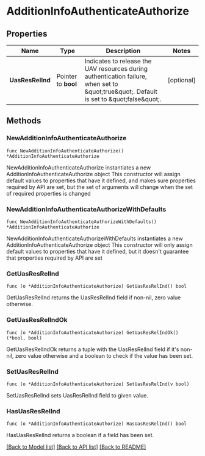 # AdditionInfoAuthenticateAuthorize

## Properties

Name | Type | Description | Notes
------------ | ------------- | ------------- | -------------
**UasResRelInd** | Pointer to **bool** | Indicates to release the UAV resources during authentication failure, when set to \&quot;true\&quot;. Default is set to \&quot;false\&quot;.  | [optional] 

## Methods

### NewAdditionInfoAuthenticateAuthorize

`func NewAdditionInfoAuthenticateAuthorize() *AdditionInfoAuthenticateAuthorize`

NewAdditionInfoAuthenticateAuthorize instantiates a new AdditionInfoAuthenticateAuthorize object
This constructor will assign default values to properties that have it defined,
and makes sure properties required by API are set, but the set of arguments
will change when the set of required properties is changed

### NewAdditionInfoAuthenticateAuthorizeWithDefaults

`func NewAdditionInfoAuthenticateAuthorizeWithDefaults() *AdditionInfoAuthenticateAuthorize`

NewAdditionInfoAuthenticateAuthorizeWithDefaults instantiates a new AdditionInfoAuthenticateAuthorize object
This constructor will only assign default values to properties that have it defined,
but it doesn't guarantee that properties required by API are set

### GetUasResRelInd

`func (o *AdditionInfoAuthenticateAuthorize) GetUasResRelInd() bool`

GetUasResRelInd returns the UasResRelInd field if non-nil, zero value otherwise.

### GetUasResRelIndOk

`func (o *AdditionInfoAuthenticateAuthorize) GetUasResRelIndOk() (*bool, bool)`

GetUasResRelIndOk returns a tuple with the UasResRelInd field if it's non-nil, zero value otherwise
and a boolean to check if the value has been set.

### SetUasResRelInd

`func (o *AdditionInfoAuthenticateAuthorize) SetUasResRelInd(v bool)`

SetUasResRelInd sets UasResRelInd field to given value.

### HasUasResRelInd

`func (o *AdditionInfoAuthenticateAuthorize) HasUasResRelInd() bool`

HasUasResRelInd returns a boolean if a field has been set.


[[Back to Model list]](../README.md#documentation-for-models) [[Back to API list]](../README.md#documentation-for-api-endpoints) [[Back to README]](../README.md)


